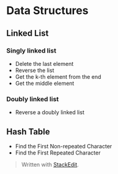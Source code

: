# Data Structures


## Linked List

### Singly linked list

- Delete the last element
- Reverse the list
- Get the k-th element from the end
- Get the middle element

### Doubly linked list
- Reverse a doubly linked list

## Hash Table

- Find the First Non-repeated Character
- Find the First Repeated Character




> Written with [StackEdit](https://stackedit.io/).
<!--stackedit_data:
eyJoaXN0b3J5IjpbMTE3MDU4NzI3M119
-->